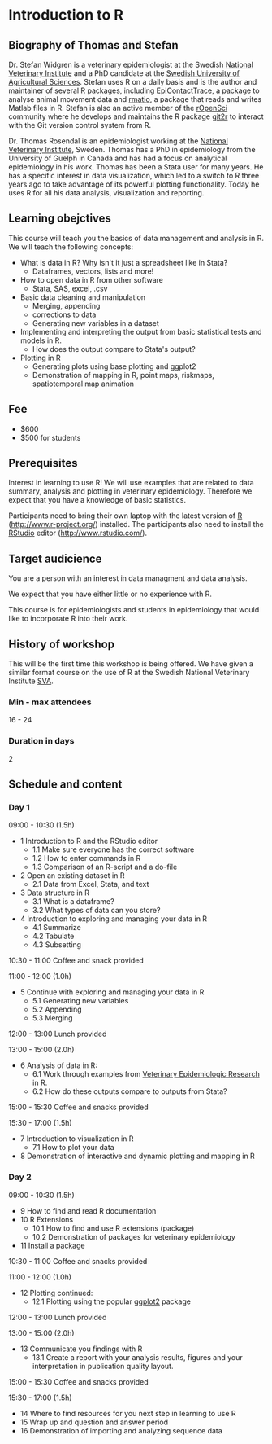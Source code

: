 # Introduction to R

## Biography of Thomas and Stefan

Dr. Stefan Widgren is a veterinary epidemiologist at the Swedish
[National Veterinary Institute](http://www.sva.se/) and a PhD
candidate at the
[Swedish University of Agricultural Sciences](www.slu.se). Stefan uses
R on a daily basis and is the author and maintainer of several R
packages, including
[EpiContactTrace](http://cran.r-project.org/web/packages/EpiContactTrace/),
a package to analyse animal movement data and
[rmatio](http://cran.r-project.org/web/packages/rmatio/), a package
that reads and writes Matlab files in R. Stefan is also an active
member of the [rOpenSci](http://ropensci.org/) community where he
develops and maintains the R package
[git2r](https://github.com/ropensci/git2r) to interact with the Git
version control system from R.

Dr. Thomas Rosendal is an epidemiologist working at the
[National Veterinary Institute](www.sva.se), Sweden. Thomas has a PhD
in epidemiology from the University of Guelph in Canada and has had a
focus on analytical epidemiology in his work. Thomas has been a Stata
user for many years.  He has a specific interest in data
visualization, which led to a switch to R three years ago to take
advantage of its powerful plotting functionality. Today he uses R for
all his data analysis, visualization and reporting.

## Learning obejctives

This course will teach you the basics of data management and analysis
in R. We will teach the following concepts:

* What is data in R? Why isn't it just a spreadsheet like in Stata?
    * Dataframes, vectors, lists and more!
* How to open data in R from other software
    * Stata, SAS, excel, .csv
* Basic data cleaning and manipulation
    * Merging, appending
	* corrections to data
	* Generating new variables in a dataset
* Implementing and interpreting the output from basic statistical
tests and models in R.
	* How does the output compare to Stata's output?
* Plotting in R
	* Generating plots using base plotting and ggplot2
	* Demonstration of mapping in R, point maps, riskmaps,
      spatiotemporal map animation

## Fee

* $600
* $500 for students

## Prerequisites

Interest in learning to use R! We will use examples that are related
to data summary, analysis and plotting in veterinary
epidemiology. Therefore we expect that you have a knowledge of basic
statistics.

Participants need to bring their own laptop with the latest version of
[R](http://www.r-project.org/) (http://www.r-project.org/)
installed. The participants also need to install the
[RStudio](http://www.rstudio.com/) editor (http://www.rstudio.com/).

## Target audicience

You are a person with an interest in data managment and data analysis.

We expect that you have either little or no experience with R.

This course is for epidemiologists and students in epidemiology that
would like to incorporate R into their work.

## History of workshop

This will be the first time this workshop is being offered. We have
given a similar format course on the use of R at the Swedish National
Veterinary Institute [SVA](http://www.sva.se/).

### Min - max attendees

16 - 24

### Duration in days

2

## Schedule and content

### Day 1

09:00 - 10:30 (1.5h)

* 1 Introduction to R and the RStudio editor
    * 1.1 Make sure everyone has the correct software
    * 1.2 How to enter commands in R
    * 1.3 Comparison of an R-script and a do-file
* 2 Open an existing dataset in R
    * 2.1 Data from Excel, Stata, and text
* 3 Data structure in R
    * 3.1 What is a dataframe?
    * 3.2 What types of data can you store?
* 4 Introduction to exploring and managing your data in R
    * 4.1 Summarize
	* 4.2 Tabulate
	* 4.3 Subsetting

10:30 - 11:00 Coffee and snack provided

11:00 - 12:00 (1.0h)

* 5 Continue with exploring and managing your data in R
	* 5.1 Generating new variables
	* 5.2 Appending
	* 5.3 Merging

12:00 - 13:00 Lunch provided

13:00 - 15:00 (2.0h)

* 6 Analysis of data in R:
	* 6.1 Work through examples from
      [Veterinary Epidemiologic Research](http://www.upei.ca/ver/) in
      R.
    * 6.2 How do these outputs compare to outputs from Stata?

15:00 - 15:30 Coffee and snacks provided

15:30 - 17:00 (1.5h)

* 7 Introduction to visualization in R
    * 7.1 How to plot your data
* 8 Demonstration of interactive and dynamic plotting and mapping in R

### Day 2

09:00 - 10:30 (1.5h)

* 9 How to find and read R documentation
* 10 R Extensions
    * 10.1 How to find and use R extensions (package)
    * 10.2 Demonstration of packages for veterinary epidemiology
* 11 Install a package

10:30 - 11:00 Coffee and snacks provided

11:00 - 12:00 (1.0h)

* 12 Plotting continued:
	* 12.1 Plotting using the popular
      [ggplot2](http://docs.ggplot2.org/current/index.html) package

12:00 - 13:00 Lunch provided

13:00 - 15:00 (2.0h)

* 13 Communicate you findings with R
    * 13.1 Create a report with your analysis results, figures and your
      interpretation in publication quality layout.

15:00 - 15:30 Coffee and snacks provided

15:30 - 17:00 (1.5h)

* 14 Where to find resources for you next step in learning to use R
* 15 Wrap up and question and answer period
* 16 Demonstration of importing and analyzing sequence data
